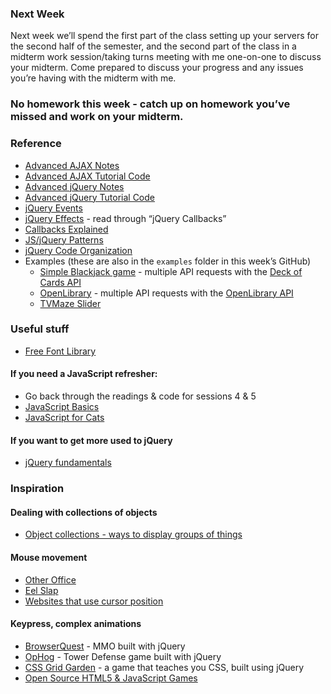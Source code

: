 ### Next Week

Next week we’ll spend the first part of the class setting up your servers for the second half of the semester, and the second part of the class in a midterm work session/taking turns meeting with me one-on-one to discuss your midterm. Come prepared to discuss your progress and any issues you’re having with the midterm with me.


### No homework this week - catch up on homework you’ve missed and work on your midterm.

### Reference
- [Advanced AJAX Notes](advanced_ajax.md)
- [Advanced AJAX Tutorial Code]()
- [Advanced jQuery Notes](advanced_jquery.md)
- [Advanced jQuery Tutorial Code]()
- [jQuery Events](https://www.w3schools.com/jquery/jquery_events.asp)
- [jQuery Effects](https://www.w3schools.com/jquery/jquery_hide_show.asp) - read through “jQuery Callbacks”
- [Callbacks Explained](https://javascript.info/callbacks)
- [JS/jQuery Patterns](http://shichuan.github.io/javascript-patterns/)
- [jQuery Code Organization](https://learn.jquery.com/code-organization/concepts/)
- Examples (these are also in the `examples` folder in this week’s GitHub)
  - [Simple Blackjack game](https://drive.google.com/file/d/10q9ENZQJo0NhihMCBIoGk5J7cV4VD0Q0/view?usp=sharing) - multiple API requests with the [Deck of Cards API](https://deckofcardsapi.com/)
  - [OpenLibrary](https://drive.google.com/file/d/1SChwrZnDBBDAtp5F6m7FSBAqhwE6uD6G/view?usp=sharing) - multiple API requests with the [OpenLibrary API](https://openlibrary.org/developers/api)
  - [TVMaze Slider](https://drive.google.com/file/d/1wbr-3GtMXN3rZFdI8KGEmwuJzPLBs9Kd/view?usp=sharing)

### Useful stuff
- [Free Font Library](https://typotheque.luuse.fun/)

#### If you need a JavaScript refresher:

- Go back through the readings & code for sessions 4 & 5
- [JavaScript Basics](http://jqfundamentals.com/chapter/javascript-basics)
- [JavaScript for Cats](http://jsforcats.com/)

#### If you want to get more used to jQuery

- [jQuery fundamentals](http://jqfundamentals.com/)

### Inspiration
#### Dealing with collections of objects
- [Object collections - ways to display groups of things](https://www.are.na/agnes-cameron/web-object-collections)
#### Mouse movement
- [Other Office](https://otheroffice.net/)
- [Eel Slap](http://eelslap.com/)
- [Websites that use cursor position](https://www.are.na/agnes-cameron/web-sites-that-use-cursor-position)
#### Keypress, complex animations
- [BrowserQuest](https://browserquest.herokuapp.com/) - MMO built with jQuery
- [OpHog](https://ophog.bot.land/) - Tower Defense game built with jQuery
- [CSS Grid Garden](https://cssgridgarden.com/) - a game that teaches you CSS, built using jQuery
- [Open Source HTML5 & JavaScript Games](https://www.edopedia.com/blog/open-source-html5-and-javascript-games/)
